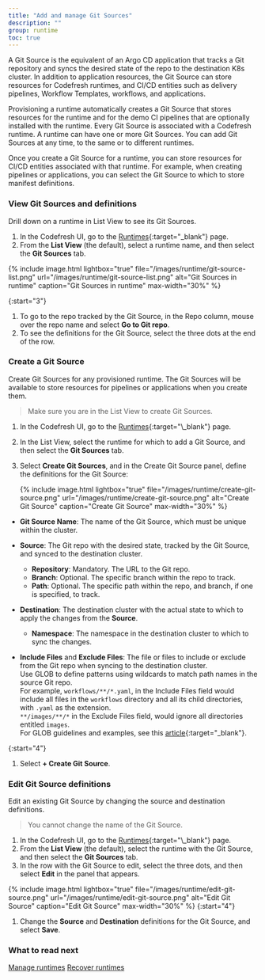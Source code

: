 ```yaml
---
title: "Add and manage Git Sources"
description: ""
group: runtime
toc: true
---
```



A Git Source is the equivalent of an Argo CD application that tracks a Git repository and syncs the desired state of the repo to the destination K8s cluster. In addition to application resources, the Git Source can store resources for Codefresh runtimes, and CI/CD entities such as delivery pipelines, Workflow Templates, workflows, and applications.  
  
Provisioning a runtime automatically creates a Git Source that stores resources for the runtime and for the demo CI pipelines that are optionally installed with the runtime. Every Git Source is associated with a Codefresh runtime. A runtime can have one or more Git Sources. You can add Git Sources at any time, to the same or to different runtimes.  

Once you create a Git Source for a runtime, you can store resources for CI/CD entities associated with that runtime. For example, when creating pipelines or applications, you can select the Git Source to which to store manifest definitions.


### View Git Sources and definitions
Drill down on a runtime in List View to see its Git Sources. 

1. In the Codefresh UI, go to the [Runtimes](https://g.codefresh.io/2.0/account-settings/runtimes){:target="\_blank"} page.
1. From the **List View** (the default), select a runtime name, and then select the **Git Sources** tab.  

  {% include 
	image.html 
	lightbox="true" 
	file="/images/runtime/git-source-list.png" 
	url="/images/runtime/git-source-list.png" 
	alt="Git Sources in runtime" 
	caption="Git Sources in runtime"
    max-width="30%" 
%}

{:start="3"}
1. To go to the repo tracked by the Git Source, in the Repo column, mouse over the repo name and select **Go to Git repo**.
1. To see the definitions for the Git Source, select the three dots at the end of the row.

### Create a Git Source
Create Git Sources for any provisioned runtime.  The Git Sources will be available to store resources for pipelines or applications when you create them. 

>Make sure you are in the List View to create Git Sources. 

1. In the Codefresh UI, go to the [Runtimes](https://g.codefresh.io/2.0/account-settings/runtimes**){:target="\_blank"} page.
1. In the List View, select the runtime for which to add a Git Source, and then select the **Git Sources** tab.  
1. Select **Create Git Sources**, and in the Create Git Source panel, define the definitions for the Git Source: 

     {% include 
	image.html 
	lightbox="true" 
	file="/images/runtime/create-git-source.png" 
	url="/images/runtime/create-git-source.png" 
	alt="Create Git Source" 
	caption="Create Git Source"
    max-width="30%" 
%}

  * **Git Source Name**: The name of the Git Source, which must be unique within the cluster.
  * **Source**: The Git repo with the desired state, tracked by the Git Source, and synced to the destination cluster.  
    * **Repository**: Mandatory. The URL to the Git repo.  
    * **Branch**: Optional. The specific branch within the repo to track.  
    * **Path**: Optional. The specific path within the repo, and branch, if one is specified, to track.  
  * **Destination**: The destination cluster with the actual state to which to apply the changes from the **Source**.  
    * **Namespace**: The namespace in the destination cluster to which to sync the changes.  

  * **Include Files** and **Exclude Files**: The file or files to include or exclude from the Git repo when syncing to the destination cluster.  
    Use GLOB to define patterns using wildcards to match path names in the source Git repo.  
	For example, `workflows/**/*.yaml`, in the Include Files field would include all files in the `workflows` directory and all its child directories, with `.yaml` as the extension.  
    `**/images/**/*` in the Exclude Files field, would ignore all directories entitled `images`.  
	For GLOB guidelines and examples, see this [article](https://deepsource.io/blog/glob-file-patterns/){:target="\_blank"}.

{:start="4"}
1. Select **+ Create Git Source**.

### Edit Git Source definitions
Edit an existing Git Source by changing the source and destination definitions.  
> You cannot change the name of the Git Source.

1. In the Codefresh UI, go to the [Runtimes](https://g.codefresh.io/2.0/account-settings/runtimes**){:target="\_blank"} page.
1. From the **List View** (the default), select the runtime with the Git Source, and then select the **Git Sources** tab.  
1. In the row with the Git Source to edit, select the three dots, and then select **Edit** in the panel that appears.

{% include 
	image.html 
	lightbox="true" 
	file="/images/runtime/edit-git-source.png" 
	url="/images/runtime/edit-git-source.png" 
	alt="Edit Git Source" 
	caption="Edit Git Source"
    max-width="30%" 
%}
{:start="4"}
1. Change the **Source** and **Destination** definitions for the Git Source, and select **Save**. 

### What to read next
[Manage runtimes]({{site.baseurl}}/docs/runtime/monitor-manage-runtimes/)
[Recover runtimes]({{site.baseurl}}/docs/runtime/runtime-recovery/)

